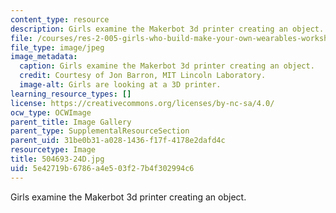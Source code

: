 ```yaml
---
content_type: resource
description: Girls examine the Makerbot 3d printer creating an object.
file: /courses/res-2-005-girls-who-build-make-your-own-wearables-workshop-spring-2015/5e42719b6786a4e503f27b4f302994c6_504693-24D.jpg
file_type: image/jpeg
image_metadata:
  caption: Girls examine the Makerbot 3d printer creating an object.
  credit: Courtesy of Jon Barron, MIT Lincoln Laboratory.
  image-alt: Girls are looking at a 3D printer.
learning_resource_types: []
license: https://creativecommons.org/licenses/by-nc-sa/4.0/
ocw_type: OCWImage
parent_title: Image Gallery
parent_type: SupplementalResourceSection
parent_uid: 31be0b31-a028-1436-f17f-4178e2dafd4c
resourcetype: Image
title: 504693-24D.jpg
uid: 5e42719b-6786-a4e5-03f2-7b4f302994c6
---
```

Girls examine the Makerbot 3d printer creating an object.